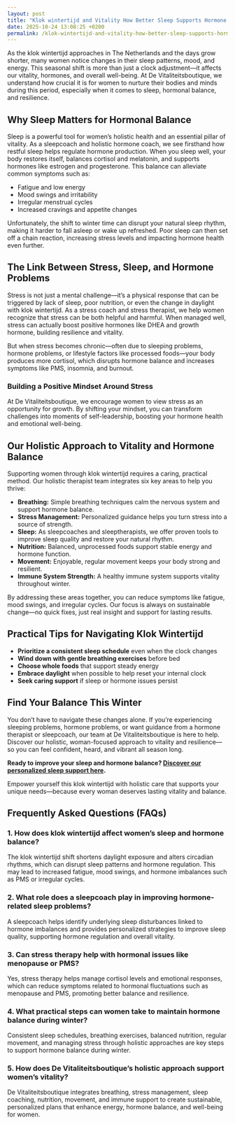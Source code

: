 ```yaml
---
layout: post
title: "Klok wintertijd and Vitality How Better Sleep Supports Hormone Balance for Women"
date: 2025-10-24 13:08:25 +0200
permalink: /klok-wintertijd-and-vitality-how-better-sleep-supports-hormone-balance-for-women/
---
```

As the klok wintertijd approaches in The Netherlands and the days grow shorter, many women notice changes in their sleep patterns, mood, and energy. This seasonal shift is more than just a clock adjustment—it affects our vitality, hormones, and overall well-being. At De Vitaliteitsboutique, we understand how crucial it is for women to nurture their bodies and minds during this period, especially when it comes to sleep, hormonal balance, and resilience.

## Why Sleep Matters for Hormonal Balance

Sleep is a powerful tool for women’s holistic health and an essential pillar of vitality. As a sleepcoach and holistic hormone coach, we see firsthand how restful sleep helps regulate hormone production. When you sleep well, your body restores itself, balances cortisol and melatonin, and supports hormones like estrogen and progesterone. This balance can alleviate common symptoms such as:

- Fatigue and low energy  
- Mood swings and irritability  
- Irregular menstrual cycles  
- Increased cravings and appetite changes

Unfortunately, the shift to winter time can disrupt your natural sleep rhythm, making it harder to fall asleep or wake up refreshed. Poor sleep can then set off a chain reaction, increasing stress levels and impacting hormone health even further.

## The Link Between Stress, Sleep, and Hormone Problems

Stress is not just a mental challenge—it’s a physical response that can be triggered by lack of sleep, poor nutrition, or even the change in daylight with klok wintertijd. As a stress coach and stress therapist, we help women recognize that stress can be both helpful and harmful. When managed well, stress can actually boost positive hormones like DHEA and growth hormone, building resilience and vitality.

But when stress becomes chronic—often due to sleeping problems, hormone problems, or lifestyle factors like processed foods—your body produces more cortisol, which disrupts hormone balance and increases symptoms like PMS, insomnia, and burnout.

### Building a Positive Mindset Around Stress

At De Vitaliteitsboutique, we encourage women to view stress as an opportunity for growth. By shifting your mindset, you can transform challenges into moments of self-leadership, boosting your hormone health and emotional well-being.

## Our Holistic Approach to Vitality and Hormone Balance

Supporting women through klok wintertijd requires a caring, practical method. Our holistic therapist team integrates six key areas to help you thrive:

- **Breathing:** Simple breathing techniques calm the nervous system and support hormone balance.  
- **Stress Management:** Personalized guidance helps you turn stress into a source of strength.  
- **Sleep:** As sleepcoaches and sleeptherapists, we offer proven tools to improve sleep quality and restore your natural rhythm.  
- **Nutrition:** Balanced, unprocessed foods support stable energy and hormone function.  
- **Movement:** Enjoyable, regular movement keeps your body strong and resilient.  
- **Immune System Strength:** A healthy immune system supports vitality throughout winter.

By addressing these areas together, you can reduce symptoms like fatigue, mood swings, and irregular cycles. Our focus is always on sustainable change—no quick fixes, just real insight and support for lasting results.

## Practical Tips for Navigating Klok Wintertijd

- **Prioritize a consistent sleep schedule** even when the clock changes  
- **Wind down with gentle breathing exercises** before bed  
- **Choose whole foods** that support steady energy  
- **Embrace daylight** when possible to help reset your internal clock  
- **Seek caring support** if sleep or hormone issues persist

## Find Your Balance This Winter

You don’t have to navigate these changes alone. If you’re experiencing sleeping problems, hormone problems, or want guidance from a hormone therapist or sleepcoach, our team at De Vitaliteitsboutique is here to help. Discover our holistic, woman-focused approach to vitality and resilience—so you can feel confident, heard, and vibrant all season long.

**Ready to improve your sleep and hormone balance? [Discover our personalized sleep support here](https://devitaliteitsboutique.nl/slaapproblemen-1-op-1-begeleiding/).**

Empower yourself this klok wintertijd with holistic care that supports your unique needs—because every woman deserves lasting vitality and balance.

## Frequently Asked Questions (FAQs)

### 1. How does klok wintertijd affect women’s sleep and hormone balance?

The klok wintertijd shift shortens daylight exposure and alters circadian rhythms, which can disrupt sleep patterns and hormone regulation. This may lead to increased fatigue, mood swings, and hormone imbalances such as PMS or irregular cycles.

### 2. What role does a sleepcoach play in improving hormone-related sleep problems?

A sleepcoach helps identify underlying sleep disturbances linked to hormone imbalances and provides personalized strategies to improve sleep quality, supporting hormone regulation and overall vitality.

### 3. Can stress therapy help with hormonal issues like menopause or PMS?

Yes, stress therapy helps manage cortisol levels and emotional responses, which can reduce symptoms related to hormonal fluctuations such as menopause and PMS, promoting better balance and resilience.

### 4. What practical steps can women take to maintain hormone balance during winter?

Consistent sleep schedules, breathing exercises, balanced nutrition, regular movement, and managing stress through holistic approaches are key steps to support hormone balance during winter.

### 5. How does De Vitaliteitsboutique’s holistic approach support women’s vitality?

De Vitaliteitsboutique integrates breathing, stress management, sleep coaching, nutrition, movement, and immune support to create sustainable, personalized plans that enhance energy, hormone balance, and well-being for women.

<script type="application/ld+json">
{
  "@context": "https://schema.org",
  "@type": "BlogPosting",
  "headline": "Klok wintertijd and Vitality How Better Sleep Supports Hormone Balance for Women",
  "alternativeHeadline": "Supporting Women’s Hormone Health and Vitality During Klok Wintertijd in The Netherlands",
  "image": "https://devitaliteitsboutique.nl/logo.png",
  "author": {
    "@type": "Person",
    "name": "De Vitaliteitsboutique",
    "description": "At De Vitaliteitsboutique, we empower women to enhance their vitality through personalized, practical guidance in six key areas: breathing, stress management, sleep, nutrition, movement, and immune system strength."
  },
  "editor": {
    "@type": "Person",
    "name": "De Vitaliteitsboutique"
  },
  "publisher": {
    "@type": "Person",
    "name": "De Vitaliteitsboutique"
  },
  "datePublished": "2024-03-01",
  "dateModified": "2024-03-01",
  "mainEntityOfPage": {
    "@type": "WebPage",
    "@id": "https://devitaliteitsboutique.nl/blog/klok-wintertijd-vitality-sleep-hormones"
  },
  "description": "Explore how klok wintertijd affects women’s sleep and hormone balance in The Netherlands. Learn practical tips and holistic strategies from De Vitaliteitsboutique’s sleepcoach and hormone experts to maintain vitality and well-being.",
  "keywords": "Sleepcoach, Sleeptherapist, Hormone therapist, Hormone expert, Stress therapist, stress coach, breathing therapist, Holistic hormone coach, Vitality, Sleeping problems, Hormone problems, Menopause, PMS, Hormone balance, Sleep and hormones, Holistic therapist, insomnia, Women's holistic health, Burnout prevention for women, Work-life balance for women",
  "articleBody": "As the klok wintertijd approaches in The Netherlands and the days grow shorter, many women notice changes in their sleep patterns, mood, and energy. This seasonal shift is more than just a clock adjustment—it affects our vitality, hormones, and overall well-being. At De Vitaliteitsboutique, we understand how crucial it is for women to nurture their bodies and minds during this period, especially when it comes to sleep, hormonal balance, and resilience. Sleep is a powerful tool for women’s holistic health and an essential pillar of vitality. As a sleepcoach and holistic hormone coach, we see firsthand how restful sleep helps regulate hormone production. When you sleep well, your body restores itself, balances cortisol and melatonin, and supports hormones like estrogen and progesterone. This balance can alleviate common symptoms such as fatigue, mood swings, irregular menstrual cycles, and appetite changes. The shift to winter time can disrupt your natural sleep rhythm, increasing stress and impacting hormone health. Stress is a physical response triggered by lack of sleep, poor nutrition, or daylight changes. Managed well, stress boosts positive hormones like DHEA and growth hormone, but chronic stress raises cortisol, worsening PMS, insomnia, and burnout. Our holistic approach integrates breathing, stress management, sleep coaching, nutrition, movement, and immune support to foster sustainable vitality and hormone balance. Practical tips include consistent sleep schedules, breathing exercises, whole foods, daylight exposure, and seeking support when needed. De Vitaliteitsboutique offers personalized guidance for women experiencing hormone or sleep challenges during klok wintertijd."
}
</script>

<script type="application/ld+json">
{
  "@context": "https://schema.org",
  "@type": "FAQPage",
  "mainEntity": [
    {
      "@type": "Question",
      "name": "How does klok wintertijd affect women’s sleep and hormone balance?",
      "acceptedAnswer": {
        "@type": "Answer",
        "text": "The klok wintertijd shift shortens daylight exposure and alters circadian rhythms, which can disrupt sleep patterns and hormone regulation. This may lead to increased fatigue, mood swings, and hormone imbalances such as PMS or irregular cycles."
      }
    },
    {
      "@type": "Question",
      "name": "What role does a sleepcoach play in improving hormone-related sleep problems?",
      "acceptedAnswer": {
        "@type": "Answer",
        "text": "A sleepcoach helps identify underlying sleep disturbances linked to hormone imbalances and provides personalized strategies to improve sleep quality, supporting hormone regulation and overall vitality."
      }
    },
    {
      "@type": "Question",
      "name": "Can stress therapy help with hormonal issues like menopause or PMS?",
      "acceptedAnswer": {
        "@type": "Answer",
        "text": "Yes, stress therapy helps manage cortisol levels and emotional responses, which can reduce symptoms related to hormonal fluctuations such as menopause and PMS, promoting better balance and resilience."
      }
    },
    {
      "@type": "Question",
      "name": "What practical steps can women take to maintain hormone balance during winter?",
      "acceptedAnswer": {
        "@type": "Answer",
        "text": "Consistent sleep schedules, breathing exercises, balanced nutrition, regular movement, and managing stress through holistic approaches are key steps to support hormone balance during winter."
      }
    },
    {
      "@type": "Question",
      "name": "How does De Vitaliteitsboutique’s holistic approach support women’s vitality?",
      "acceptedAnswer": {
        "@type": "Answer",
        "text": "De Vitaliteitsboutique integrates breathing, stress management, sleep coaching, nutrition, movement, and immune support to create sustainable, personalized plans that enhance energy, hormone balance, and well-being for women."
      }
    }
  ]
}
</script>